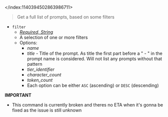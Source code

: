 </index:1140394502863986711>
> Get a full list of prompts, based on some filters
- `filter`
  - *[Required, String](<https://discord.com/channels/1100933695986208849/1139918131737923614/1149278889156296724>)*
  - A selection of one or more filters
  - Options:
    - *name*
	- *title* - Title of the prompt. As title the first part before a " - " in the prompt name is considered. Will not list any prompts without that pattern
	- *tier_identifier*
	- *character_count*
	- *token_count*
	- Each option can be either `ASC` (ascending) or `DESC` (descending)

**IMPORTANT**
- This command is currently broken and theres no ETA when it's gonna be fixed as the issue is still unknown